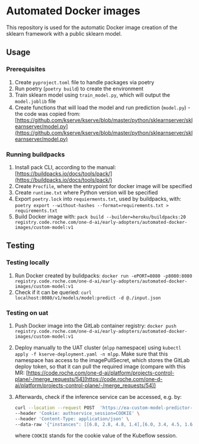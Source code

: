 # Automated Docker images

This repository is used for the automatic Docker image creation of the sklearn framework with a public sklearn model.

## Usage

### Prerequisites

1. Create `pyproject.toml` file to handle packages via poetry
2. Run poetry (`poetry build`) to create the environment
3. Train sklearn model using `train_model.py`, which will output the `model.joblib` file
4. Create functions that will load the model and run prediction (`model.py`) - the code was copied from: [https://github.com/kserve/kserve/blob/master/python/sklearnserver/sklearnserver/model.py](https://github.com/kserve/kserve/blob/master/python/sklearnserver/sklearnserver/model.py)

### Running buildpacks

1. Install pack CLI, according to the manual: [https://buildpacks.io/docs/tools/pack/](https://buildpacks.io/docs/tools/pack/)
2. Create `Procfile`, where the entrypoint for docker image will be specified
3. Create `runtime.txt` where Python version will be specified
4. Export `poetry.lock` into `requierments.txt`, used by buildpacks, with: `poetry export --without-hashes --format=requirements.txt > requirements.txt`
5. Build Docker image with: `pack build --builder=heroku/buildpacks:20 registry.code.roche.com/one-d-ai/early-adopters/automated-docker-images/custom-model:v1`

## Testing

### Testing locally

1. Run Docker created by bulidpacks: `docker run -ePORT=8080 -p8080:8080 registry.code.roche.com/one-d-ai/early-adopters/automated-docker-images/custom-model:v1`
2. Check if it can be queried: `curl localhost:8080/v1/models/model:predict -d @./input.json`

### Testing on uat

1. Push Docker image into the GitLab container registry: `docker push registry.code.roche.com/one-d-ai/early-adopters/automated-docker-images/custom-model:v1`
2. Deploy manually to the UAT cluster (`mlpp` namespace) using `kubectl apply -f kserve-deployment.yaml -n mlpp`. Make sure that this namespace has access to the imagePullSecret, which stores the GitLab deploy token, so that it can pull the required image (compare with this MR: [https://code.roche.com/one-d-ai/platform/projects-control-plane/-/merge_requests/54](https://code.roche.com/one-d-ai/platform/projects-control-plane/-/merge_requests/54))
3. Afterwards, check if the inference service can be accessed, e.g. by:

    ```bash
    curl --location --request POST  'https://ea-custom-model-predictor-default.mlpp.inference.kubeflow.dev.pred-mlops.roche.com/v1/models/model:predict' \
    --header 'Cookie: authservice_session=COOKIE' \
    --header 'Content-Type: application/json' \
    --data-raw '{"instances": [[6.8, 2.8, 4.8, 1.4],[6.0, 3.4, 4.5, 1.6]]}'
    ```

    where `COOKIE` stands for the cookie value of the Kubeflow session.


